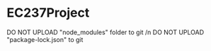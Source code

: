 # EC237Project

DO NOT UPLOAD "node_modules" folder to git /n
DO NOT UPLOAD "package-lock.json" to git
